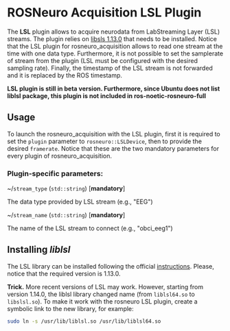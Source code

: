 # ROSNeuro Acquisition LSL Plugin

The **LSL** plugin allows to acquire neurodata from LabStreaming Layer (LSL) streams. The plugin relies on [libsls 1.13.0](https://github.com/sccn/labstreaminglayer) that needs to be installed. Notice that the LSL plugin for rosneuro_acquisition allows to read one stream at the time with one data type. Furthermore, it is not possible to set the samplerate of stream from the plugin (LSL must be configured with the desired sampling rate). Finally, the timestamp of the LSL stream is not forwarded and it is replaced by the ROS timestamp.

**LSL plugin is still in beta version. Furthermore, since Ubuntu does not list liblsl package, this plugin is not included in ros-noetic-rosneuro-full**

## Usage
To launch the rosneuro_acquisition with the LSL plugin, first it is required to set the `plugin` parameter to `rosneuro::LSLDevice`, then to provide the desired `framerate`. Notice that these are the two mandatory parameters for every plugin of rosneuro_acquisition.

### Plugin-specific parameters:
~<name>/`stream_type` (`std::string`) [**mandatory**]
	
  The data type provided by LSL stream (e.g., "EEG")

~<name>/`stream_name` (`std::string`) [**mandatory**]
  
  The name of the LSL stream to connect (e.g., "obci_eeg1")
  
## Installing *liblsl*
The LSL library can be installed following the official [instructions](https://github.com/sccn/labstreaminglayer). Please, notice that the required version is 1.13.0. 

**Trick.** More recent versions of LSL may work. However, starting from version 1.14.0, the liblsl library changed name (from `liblsl64.so` to `libslsl.so`). To make it work with the rosneuro LSL plugin, create a symbolic link to the new library, for example:
```bash
sudo ln -s /usr/lib/liblsl.so /usr/lib/liblsl64.so
```
